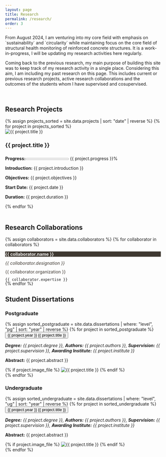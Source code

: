 ```yaml
---
layout: page
title: Research
permalink: /research/
order: 3
---
```

<div class="box only-box">
From August 2024, I am venturing into my core field with emphasis on `sustainability` and `circularity` while maintaining focus on the core field of structural health monitoring of reinforced concrete structures. It is a work-in-progress, I will be updating my research activities here regularly. 

Coming back to the previous research, my main purpose of building this site was to keep track of my research activity in a single place. Considering this aim, I am including my past research on this page. This includes current or previous research projects, active research collaborations and the outcomes of the students whom I have supervised and cosupervised.


<br>

<h2>Research Projects</h2>

<div class="grid-container">
{% assign projects_sorted = site.data.projects | sort: "date" | reverse %}
    {% for project in projects_sorted %}
      <div class="project-box" onclick="toggleProjectDetails(this)">
        <img src="{{ '/assets/images/projects/' | append: project.image }}" alt="{{ project.title }}" class="project-image">
        <h4 class="project-title" style="font-size: 18px">{{ project.title }}</h4>
        <div class="project-details">
          <p><strong>Progress:</strong><progress value= "{{ project.progress }}" max="100"></progress> {{ project.progress }}% </p>
          <p><strong>Introduction:</strong> {{ project.introduction }}</p>
          <p><strong>Objectives:</strong> {{ project.objectives }}</p>
          <p><strong>Start Date:</strong> {{ project.date }}</p>
          <p><strong>Duration:</strong> {{ project.duration }}</p>
        </div>
      </div>
    {% endfor %}
  </div>

<br>

<h2>Research Collaborations</h2>

<div class="colbadges">
    {% assign collaborators = site.data.collaborators %}
    {% for collaborator in collaborators %}
      <div class="colbadge">
        <p style="background-color:#3e3831; color: #f0efed;"><b>{{ collaborator.name }}</b></p>
        <p style="color: #3e3831; line-height: 1;"><i>{{ collaborator.designation }}</i></p>
        <p style="color: #3e3831; line-height: 1;">{{ collaborator.organization }}</p>
        <code style="font-size: 12px; line-height: 0.7;">{{ collaborator.expertise }}</code>
      </div>
    {% endfor %}
  </div>

<h2>Student Dissertations</h2>
<h3><strong>Postgraduate</strong></h3>
<div class="collapsible-list">
  {% assign sorted_postgraduate = site.data.dissertations | where: "level", "pg" | sort: "year" | reverse %}
  {% for project in sorted_postgraduate %}
  <div class="accordian-outline">
  <div class="collapsible-item">
    <button class="collapsible-title"><span class="yearbadge yearbadge-red">{{ project.year }}</span>  {{ project.title }}</button>
    <div class="collapsible-content">
      <p><em><strong>Degree:</strong> {{ project.degree }}, 
      <strong>Authors:</strong> {{ project.authors }},
      <strong>Supervision:</strong> {{ project.supervision }},
      <strong>Awarding Institute:</strong> {{ project.institute }}</em></p>
      <p><strong>Abstract:</strong> {{ project.abstract }}</p>
      {% if project.image_file %}
      <img src="{{ '/assets/images/dissertations/' | append: project.image_file }}" alt="{{ project.title }}" style="max-width: 100%;" class="center">
      {% endif %}
    </div>
  </div>
  </div>
  {% endfor %}
</div>

<h3><strong>Undergraduate</strong></h3>
<div class="collapsible-list">
  {% assign sorted_undergraduate = site.data.dissertations | where: "level", "ug" | sort: "year" | reverse %}
  {% for project in sorted_undergraduate %}
  <div class="accordian-outline">
  <div class="collapsible-item">
    <button class="collapsible-title"><span class="yearbadge yearbadge-blue">{{ project.year }}</span>  {{ project.title }}</button>
    <div class="collapsible-content">
      <p><em><strong>Degree:</strong> {{ project.degree }}, 
      <strong>Authors:</strong> {{ project.authors }},
      <strong>Supervision:</strong> {{ project.supervision }},
      <strong>Awarding Institute:</strong> {{ project.institute }}</em></p>
      <p><strong>Abstract:</strong> {{ project.abstract }}</p>
      {% if project.image_file %}
      <img src="{{ /assets/images/dissertations/' | append: project.image_file }}" alt="{{ project.title }}" style="max-width: 100%;" class="center">
      {% endif %}
    </div>
    </div>
  </div>
  {% endfor %}
</div>

</div>

<script>
    function toggleProjectDetails(element) {
      const isExpanded = element.classList.contains('expanded');
      document.querySelectorAll('.project-box').forEach(box => {
        box.classList.remove('expanded');
      });

      if (!isExpanded) {
        element.classList.add('expanded');
      }
    }
</script>


<script>
document.addEventListener("DOMContentLoaded", function() {
  var coll = document.getElementsByClassName("collapsible-title");
  for (var i = 0; i < coll.length; i++) {
    coll[i].addEventListener("click", function() {
      this.classList.toggle("active");
      var content = this.nextElementSibling;
      if (content.style.maxHeight) {
        content.style.maxHeight = null;
      } else {
        content.style.maxHeight = content.scrollHeight + "px";
      }
    });
  }
});
</script>

